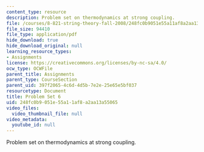 ```yaml
---
content_type: resource
description: Problem set on thermodynamics at strong coupling.
file: /courses/8-821-string-theory-fall-2008/248fc0b9051e55a11af8a2aa13a55065_pset06.pdf
file_size: 94410
file_type: application/pdf
hide_download: true
hide_download_original: null
learning_resource_types:
- Assignments
license: https://creativecommons.org/licenses/by-nc-sa/4.0/
ocw_type: OCWFile
parent_title: Assignments
parent_type: CourseSection
parent_uid: 397f2065-4c6d-4d5b-7e2e-25e65e5bf037
resourcetype: Document
title: Problem Set 6
uid: 248fc0b9-051e-55a1-1af8-a2aa13a55065
video_files:
  video_thumbnail_file: null
video_metadata:
  youtube_id: null
---
```

Problem set on thermodynamics at strong coupling.